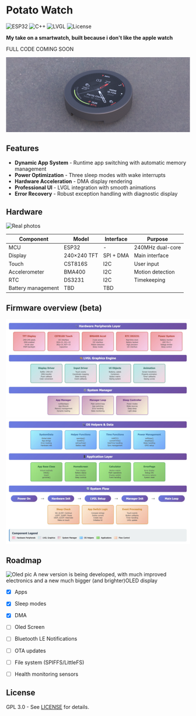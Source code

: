 # Potato Watch

![ESP32](https://img.shields.io/badge/ESP32-000000?style=flat&logo=espressif&logoColor=white) ![C++](https://img.shields.io/badge/C++-00599C?style=flat&logo=c%2B%2B&logoColor=white) ![LVGL](https://img.shields.io/badge/LVGL-8.2.0-blue) ![License](https://img.shields.io/badge/License-GPL3.0-green)

**My take on a smartwatch, built because i don't like the apple watch**

FULL CODE COMING SOON

![Render](https://raw.githubusercontent.com/angelogerminario/potato-watch/refs/heads/main/images/render.jpg)
## Features

- **Dynamic App System** - Runtime app switching with automatic memory management
- **Power Optimization** - Three sleep modes with wake interrupts
- **Hardware Acceleration** - DMA display rendering
- **Professional UI** - LVGL integration with smooth animations
- **Error Recovery** - Robust exception handling with diagnostic display
## Hardware

![Real photos](https://raw.githubusercontent.com/angelogerminario/potato-watch/refs/heads/main/images/photos.png)

| Component          | Model       | Interface | Purpose          |
| ------------------ | ----------- | --------- | ---------------- |
| MCU                | ESP32       | -         | 240MHz dual-core |
| Display            | 240×240 TFT | SPI + DMA | Main interface   |
| Touch              | CST816S     | I2C       | User input       |
| Accelerometer      | BMA400      | I2C       | Motion detection |
| RTC                | DS3231      | I2C       | Timekeeping      |
| Battery management | TBD         | TBD       |                  |

## Firmware overview (beta)

![Os architecture1](https://raw.githubusercontent.com/angelogerminario/potato-watch/refs/heads/main/images/os1.jpeg)
![Os architecture2](https://raw.githubusercontent.com/angelogerminario/potato-watch/refs/heads/main/images/os2.jpeg)

## Roadmap
![Oled pic](https://raw.githubusercontent.com/angelogerminario/potato-watch/refs/heads/main/images/oled.jpeg)
A new version is being developed, with much improved electronics and a new much bigger (and brighter)OLED display

- [x] Apps
- [x] Sleep modes
- [x] DMA
- [ ] Oled Screen
- [ ] Bluetooth LE Notifications
- [ ] OTA updates
- [ ] File system (SPIFFS/LittleFS)
- [ ] Health monitoring sensors


## License

GPL 3.0 - See [LICENSE](https://github.com/angelogerminario/Potato-watch/blob/main/LICENSE) for details.